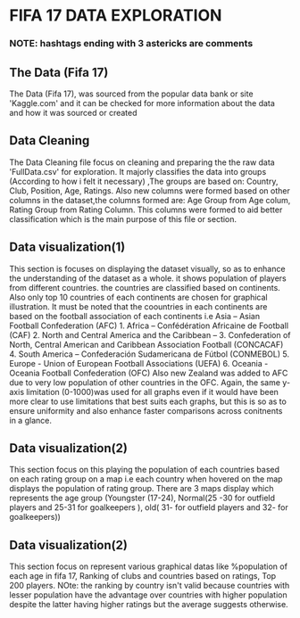 <h1> FIFA 17 DATA EXPLORATION</h1>

<h3> NOTE: hashtags ending with 3 astericks are comments </h3>

<h2> The Data (Fifa 17)</h2>
 <section>The Data (Fifa 17), was sourced from the popular data bank or site 'Kaggle.com' and it can be checked for more information about the data and how it was sourced or created</section>

<h2> Data Cleaning</h2>
  <section> The Data Cleaning file focus on cleaning and preparing the the raw data 'FullData.csv' for exploration. It majorly classifies the data into groups (According to how i felt it necessary) ,The groups are based on: Country, Club, Position, Age, Ratings. Also new columns were formed based on other columns in the dataset,the columns formed are: Age Group from Age colum, Rating Group from Rating Column. This columns were formed to aid better classification  which is the main purpose of this file or section.</section>

  
  <h2> Data visualization(1)</h2>
  <section> This section is focuses on displaying the dataset visually, so as to enhance the understanding of the dataset as a whole. it shows population of players from different countries. the countries are classified based on continents. Also only top 10 countries of each continents are chosen for graphical illustration. It must be noted that the coountries in each continents are based on the football association of each continents i.e
  Asia – Asian Football Confederation (AFC)
  1. Africa – Confédération Africaine de Football (CAF)
  2. North and Central America and the Caribbean – 
  3. Confederation of North, Central American and Caribbean Association Football (CONCACAF)
  4. South America – Confederación Sudamericana de Fútbol (CONMEBOL)
  5. Europe - Union of European Football Associations (UEFA)
  6. Oceania - Oceania Football Confederation (OFC)
   Also new Zealand was added to AFC due to very low population of other countries in the OFC.
   Again, the same y-axis limitation (0-1000)was used for all graphs even if it would have been more clear to use limitations that best suits each graphs, but this is so as to ensure uniformity and also enhance faster comparisons across conitnents in a glance.</section>

 <h2> Data visualization(2)</h2>
 <section>This section focus on this playing the population of each countries based on each rating group on a map i.e each country when hovered on the map displays the population of rating group. There are 3 maps display which represents the age group (Youngster (17-24), Normal(25 -30 for outfield players and 25-31 for goalkeepers ), old( 31- for outfield players and 32- for goalkeepers)) </section>

 <h2> Data visualization(2)</h2>
 <section> This section focus on represent various graphical datas like %population of each age in fifa 17,  Ranking of clubs and countries based on ratings, Top 200 players.
 NOte: the ranking by country isn't valid because countries with lesser population have the advantage over countries with higher population despite the latter having higher ratings but the average suggests otherwise.</section>